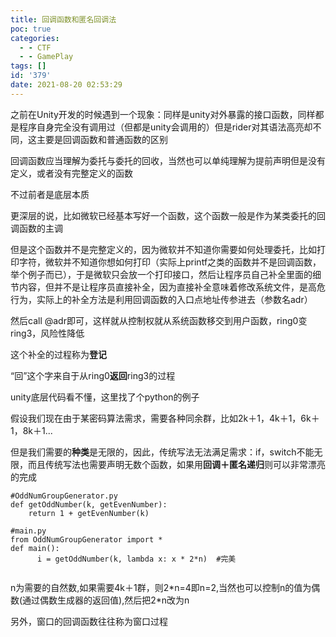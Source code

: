 ```yaml
---
title: 回调函数和匿名回调法
poc: true
categories:
  - - CTF
  - - GamePlay
tags: []
id: '379'
date: 2021-08-20 02:53:29
---
```


之前在Unity开发的时候遇到一个现象：同样是unity对外暴露的接口函数，同样都是程序自身完全没有调用过（但都是unity会调用的）但是rider对其语法高亮却不同，这主要是回调函数和普通函数的区别

回调函数应当理解为委托与委托的回收，当然也可以单纯理解为提前声明但是没有定义，或者没有完整定义的函数

不过前者是底层本质

更深层的说，比如微软已经基本写好一个函数，这个函数一般是作为某类委托的回调函数的主调

但是这个函数并不是完整定义的，因为微软并不知道你需要如何处理委托，比如打印字符，微软并不知道你想如何打印（实际上printf之类的函数并不是回调函数，举个例子而已），于是微软只会放一个打印接口，然后让程序员自己补全里面的细节内容，但并不是让程序员直接补全，因为直接补全意味着修改系统文件，是高危行为，实际上的补全方法是利用回调函数的入口点地址传参进去（参数名adr）

然后call @adr即可，这样就从控制权就从系统函数移交到用户函数，ring0变ring3，风险性降低

这个补全的过程称为**登记**

“回”这个字来自于从ring0**返回**ring3的过程

unity底层代码看不懂，这里找了个python的例子

假设我们现在由于某密码算法需求，需要各种同余群，比如2k＋1，4k＋1，6k＋1，8k＋1...

但是我们需要的**种类**是无限的，因此，传统写法无法满足需求：if，switch不能无限，而且传统写法也需要声明无数个函数，如果用**回调＋匿名递归**则可以非常漂亮的完成

```
#OddNumGroupGenerator.py
def getOddNumber(k, getEvenNumber):
    return 1 + getEvenNumber(k)

#main.py
from OddNumGroupGenerator import *
def main():
      i = getOddNumber(k, lambda x: x * 2*n)  #完美
   
```

n为需要的自然数,如果需要4k＋1群，则2\*n=4即n=2,当然也可以控制n的值为偶数(通过偶数生成器的返回值),然后把2\*n改为n

另外，窗口的回调函数往往称为窗口过程